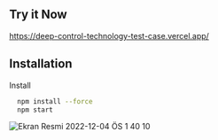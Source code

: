 
## Try it Now 
https://deep-control-technology-test-case.vercel.app/
## Installation

  Install 
```bash
  npm install --force
  npm start
```
![Ekran Resmi 2022-12-04 ÖS 1 40 10](https://user-images.githubusercontent.com/87334718/205486129-d57f16b4-1172-4f2e-9001-1bdc7fcabf98.png)
